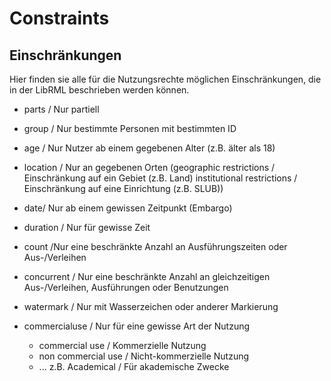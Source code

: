 # Constraints
## Einschränkungen

Hier finden sie alle für die Nutzungsrechte möglichen Einschränkungen, die in der LibRML beschrieben werden können. 


- parts / Nur partiell

- group / Nur bestimmte Personen mit bestimmten ID

- age / Nur Nutzer ab einem gegebenen Alter (z.B. älter als 18)

- location / Nur an gegebenen Orten 
(geographic restrictions / Einschränkung auf ein Gebiet (z.B. Land)
institutional restrictions / Einschränkung auf eine Einrichtung (z.B. SLUB))

- date/ Nur ab einem gewissen Zeitpunkt (Embargo)

- duration / Nur für gewisse Zeit

- count /Nur eine beschränkte Anzahl an Ausführungszeiten oder Aus-/Verleihen

- concurrent / Nur eine beschränkte Anzahl an gleichzeitigen Aus-/Verleihen, Ausführungen oder Benutzungen

- watermark / Nur mit Wasserzeichen oder anderer Markierung

- commercialuse / Nur für eine gewisse Art der Nutzung 
    - commercial use / Kommerzielle Nutzung
    - non commercial use / Nicht-kommerzielle Nutzung
    - ... z.B. Academical / Für akademische Zwecke